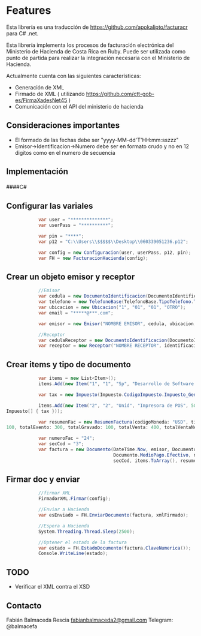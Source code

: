 # Features

Esta librería es una traducción de https://github.com/apokalipto/facturacr para C# .net.

Esta librería implementa los procesos de facturación electrónica del Ministerio de Hacienda de Costa Rica en Ruby. Puede ser utilizada 
como punto de partida para realizar la integración necesaria con el Ministerio de Hacienda.

Actualmente cuenta con las siguientes características:

- Generación de XML
-   Firmado de XML ( utilizando https://github.com/ctt-gob-es/FirmaXadesNet45 )
-   Comunicación con el API del ministerio de hacienda

## Consideraciones importantes

- El formado de las fechas debe ser "yyyy-MM-dd'T'HH:mm:sszzz"
- Emisor->Identificacion->Numero debe ser en formato crudo y no en 12 digitos como en el numero de secuencia

## Implementación

####C#　

## Configurar las variales
```c#
            var user = "**************";
            var userPass = "**********";

            var pin = "****";
            var p12 = "C:\\Users\\$$$$$\\Desktop\\060339051236.p12";

            var config = new Configuracion(user, userPass, p12, pin);
            var FH = new FacturacionHacienda(config);
```

## Crear un objeto emisor y receptor
```c#
            //Emisor
            var cedula = new DocumentoIdentificacion(DocumentoIdentificacion.TipoIdentificacion.Cedula_Fisica, "202220222");
            var telefono = new TelefonoBase(TelefonoBase.TipoTelefono.Telefono, "506", "88888888");
            var ubicacion = new Ubicacion("1", "01", "01", "OTRO");
            var email = "*****@***.com";

            var emisor = new Emisor("NOMBRE EMISOR", cedula, ubicacion, email);

            //Receptor
            var cedulaReceptor = new DocumentoIdentificacion(DocumentoIdentificacion.TipoIdentificacion.Cedula_Fisica, "101110111");
            var receptor = new Receptor("NOMBRE RECEPTOR", identificacion: cedulaReceptor);
```
## Crear items y tipo de documento
```c#
            var items = new List<Item>();
            items.Add(new Item("1", "1", "Sp", "Desarrollo de Software y Mantenimiento", 300, 300, 300, 300, new string[] { "001" }));

            var tax = new Impuesto(Impuesto.CodigoImpuesto.Impuesto_General_sobre_las_Ventas, 13, (float)(100 * 0.13));

            items.Add(new Item("2", "2", "Unid", "Impresora de POS", 50, 100, 100, 113, new string[] { "002" }, impuestos: new 
Impuesto[] { tax }));

            var resumenFac = new ResumenFactura(codigoMoneda: "USD", tipoCambio: 575, totalServExentos: 300, totalMercanciasGravadas: 
100, totalExento: 300, totalGravado: 100, totalVenta: 400, totalVentaNeta: 400, totalImpuesto: 13, totalComprobante: 413);

            var numeroFac = "24";
            var secCod = "3";
            var factura = new Documento(DateTime.Now, emisor, Documento.CondicionVenta.Contado,
                                        Documento.MedioPago.Efectivo, numeroFac, Documento.TipoDocumento.Factura_Electronica,
                                        secCod, items.ToArray(), resumenFac, Documento.SituacionDocumento.Normal, receptor);
```
## Firmar doc y enviar
```c#
            //firmar XML
            FirmadorXML.Firmar(config);

            //Enviar a Hacienda
            var esEnviado = FH.EnviarDocumento(factura, xmlFirmado);

            //Espera a Hacienda
            System.Threading.Thread.Sleep(2500);

            //Optener el estado de la factura
            var estado = FH.EstadoDocumento(factura.ClaveNumerica());
            Console.WriteLine(estado);
```

## TODO
- Verificar el XML contra el XSD

## Contacto
Fabián Balmaceda Rescia
fabianbalmaceda2@gmail.com
Telegram: @balmacefa



